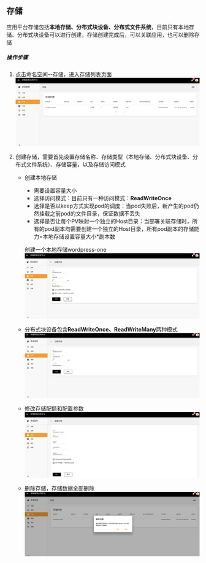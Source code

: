 ## 存储

应用平台存储包括**本地存储、分布式块设备、分布式文件系统**，目前只有本地存储、分布式块设备可以进行创建，存储创建完成后，可以关联应用，也可以删除存储

##### 操作步骤

1. 点击命名空间--存储，进入存储列表页面![](img/2-3-1.png)

2. 创建存储，需要首先设置存储名称、存储类型（本地存储、分布式块设备、分布式文件系统）、存储容量，以及存储访问模式

   - 创建本地存储

     - 需要设置容量大小
     - 选择访问模式：目前只有一种访问模式：**ReadWriteOnce**
     - 选择是否以keep方式实现pod的调度：当pod失败后，新产生的pod仍然挂载之前pod的文件目录，保证数据不丢失
     - 选择是否让每个PV映射一个独立的Host目录：当部署关联存储时，所有的pod副本均需要创建一个独立的Host目录，所有pod副本的存储能力=本地存储设置容量大小*副本数

     创建一个本地存储wordpress-one ![](img/2-3-2.png)

   - 分布式块设备包含**ReadWriteOnce、ReadWriteMany**两种模式![](img/2-3-3.png)

   - 修改存储配额和配置参数![](img/2-3-4.png)

   - 删除存储，存储数据全部删除![](img/2-3-5.png)

   ​

   ​